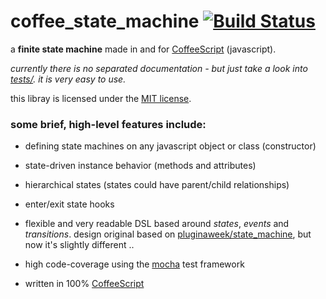 # coffee_state_machine [![Build Status](https://secure.travis-ci.org/spearwolf/coffee_state_machine.png "Build Status")](http://travis-ci.org/spearwolf/coffee_state_machine)

a __finite state machine__ made in and for [CoffeeScript](http://coffeescript.org/) (javascript).

_currently there is no separated documentation - but just take a look into [tests/](test/). it is very easy to use._

this libray is licensed under the [MIT license](LICENSE).


### some brief, high-level features include:

*  defining state machines on any javascript object or class (constructor)

*  state-driven instance behavior (methods and attributes)

*  hierarchical states (states could have parent/child relationships)

*  enter/exit state hooks

*  flexible and very readable DSL based around _states_, _events_ and _transitions_.
   design original based on [pluginaweek/state_machine](https://github.com/pluginaweek/state_machine), but now it's slightly different ..

*  high code-coverage using the [mocha](http://visionmedia.github.com/mocha/) test framework

*  written in 100% [CoffeeScript](http://coffeescript.org/)
